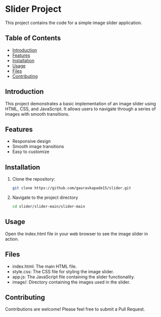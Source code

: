 # Slider Project

This project contains the code for a simple image slider application.

## Table of Contents

- [Introduction](#introduction)
- [Features](#features)
- [Installation](#installation)
- [Usage](#usage)
- [Files](#files)
- [Contributing](#contributing)

## Introduction

This project demonstrates a basic implementation of an image slider using HTML, CSS, and JavaScript. It allows users to navigate through a series of images with smooth transitions.

## Features

- Responsive design
- Smooth image transitions
- Easy to customize

## Installation

1. Clone the repository:
   ```sh
   git clone https://github.com/gauravkapade15/slider.git
   ```
2. Navigate to the project directory
   ```sh
   cd slider/slider-main/slider-main
   ```
   
## Usage
Open the index.html file in your web browser to see the image slider in action.

## Files
- index.html: The main HTML file.
- style.css: The CSS file for styling the image slider.
- app.js: The JavaScript file containing the slider functionality.
- image/: Directory containing the images used in the slider.
  
## Contributing
Contributions are welcome! Please feel free to submit a Pull Request.
